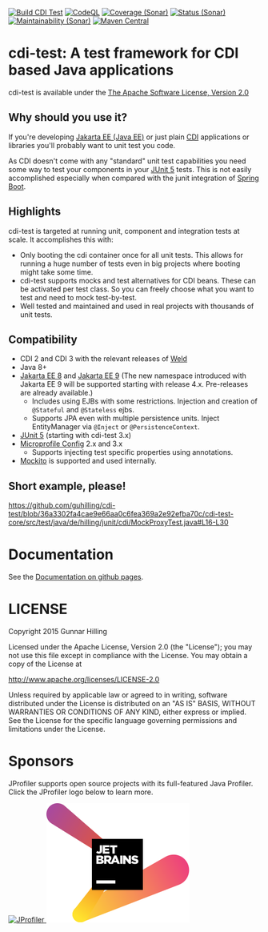 [![Build CDI Test](https://github.com/guhilling/cdi-test/actions/workflows/maven.yml/badge.svg)](https://github.com/guhilling/cdi-test/actions/workflows/maven.yml)
[![CodeQL](https://github.com/guhilling/cdi-test/actions/workflows/codeql-analysis.yml/badge.svg)](https://github.com/guhilling/cdi-test/actions/workflows/codeql-analysis.yml)
[![Coverage (Sonar)](https://sonarcloud.io/api/project_badges/measure?project=de.hilling.junit.cdi%3Acdi-test&metric=coverage)](https://sonarcloud.io/dashboard?id=de.hilling.junit.cdi%3Acdi-test)
[![Status (Sonar)](https://sonarcloud.io/api/project_badges/measure?project=de.hilling.junit.cdi%3Acdi-test&metric=alert_status)](https://sonarcloud.io/dashboard?id=de.hilling.junit.cdi%3Acdi-test)
[![Maintainability (Sonar)](https://sonarcloud.io/api/project_badges/measure?project=de.hilling.junit.cdi%3Acdi-test&metric=sqale_rating)](https://sonarcloud.io/dashboard?id=de.hilling.junit.cdi%3Acdi-test)
[![Maven Central](https://img.shields.io/maven-central/v/de.hilling.junit.cdi/cdi-test.svg)](http://search.maven.org/#search|gav|1|g:"de.hilling.junit.cdi"%20AND%20a:"cdi-test")

# cdi-test: A test framework for CDI based Java applications

cdi-test is available under the [The Apache Software License, Version 2.0](http://www.apache.org/licenses/LICENSE-2.0.txt)

## Why should you use it?

If you're developing  [Jakarta EE (Java EE)](https://jakarta.ee) or just plain [CDI](http://weld.cdi-spec.org)
applications or libraries you'll probably want to unit test you code.

As CDI doesn't come with any "standard" unit test capabilities you need some way to test your components in your
[JUnit 5](https://junit.org/junit5/) tests. This is not easily accomplished especially when compared with the junit
integration of [Spring Boot](https://spring.io/projects/spring-boot).

## Highlights

cdi-test is targeted at running unit, component and integration tests at scale. It accomplishes this with:
- Only booting the cdi container once for all unit tests. This allows for running a huge number of tests even 
  in big projects where booting might take some time.
- cdi-test supports mocks and test alternatives for CDI beans. These can be activated per test class. So you can 
  freely choose what you want to test and need to mock test-by-test.
- Well tested and maintained and used in real projects with thousands of unit tests.


## Compatibility

- CDI 2 and CDI 3 with the relevant releases of [Weld](http://weld.cdi-spec.org)
- Java 8+
- [Jakarta EE 8](https://jakarta.ee/specifications/platform/8/)
  and [Jakarta EE 9](https://jakarta.ee/release/9/) (The new namespace introduced with Jakarta EE 9
  will be supported starting with release 4.x. Pre-releases are already available.)
  - Includes using EJBs with some restrictions. Injection and creation of ``@Stateful`` and ``@Stateless`` ejbs.
  - Supports JPA even with multiple persistence units. Inject EntityManager
   via ``@Inject`` or ``@PersistenceContext``.
- [JUnit 5](https://junit.org/junit5/) (starting with cdi-test 3.x)
- [Microprofile Config](https://github.com/eclipse/microprofile-config) 2.x and 3.x
  - Supports injecting test specific properties using annotations.
- [Mockito](https://site.mockito.org) is supported and used internally.

## Short example, please!

https://github.com/guhilling/cdi-test/blob/36a3302fa4cae9e66aa0c6fea369a2e92efba70c/cdi-test-core/src/test/java/de/hilling/junit/cdi/MockProxyTest.java#L16-L30

# Documentation

See the [Documentation on github pages](https://cdi-test.hilling.de).

# LICENSE

 Copyright 2015 Gunnar Hilling

   Licensed under the Apache License, Version 2.0 (the "License");
   you may not use this file except in compliance with the License.
   You may obtain a copy of the License at

   http://www.apache.org/licenses/LICENSE-2.0

   Unless required by applicable law or agreed to in writing, software
   distributed under the License is distributed on an "AS IS" BASIS,
   WITHOUT WARRANTIES OR CONDITIONS OF ANY KIND, either express or implied.
   See the License for the specific language governing permissions and
   limitations under the License.

# Sponsors

JProfiler supports open source projects with its full-featured Java Profiler. Click the JProfiler logo below to learn more.

<a href="https://www.ej-technologies.com/products/jprofiler/overview.html" target="_blank" title="JProfiler">
  <img src="https://www.ej-technologies.com/images/product_banners/jprofiler_large.png" alt="JProfiler">
</a>
<a href="https://www.jetbrains.com/?from=cdi-test" target="_blank" title="JetBrains">
  <img src=".logos/jetbrains-variant-2.svg" alt="JetBrains Logo">
</a>
